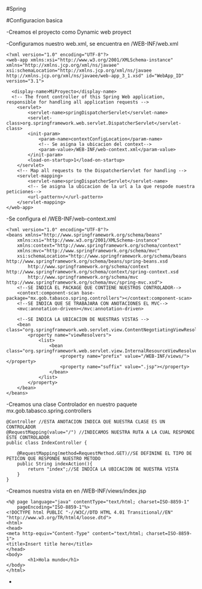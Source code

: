 #Spring


#Configuracion basica

-Creamos el proyecto como Dynamic web proyect

-Configuramos nuestro web.xml, se encuentra en /WEB-INF/web.xml

	<?xml version="1.0" encoding="UTF-8"?>
	<web-app xmlns:xsi="http://www.w3.org/2001/XMLSchema-instance" xmlns="http://xmlns.jcp.org/xml/ns/javaee" xsi:schemaLocation="http://xmlns.jcp.org/xml/ns/javaee http://xmlns.jcp.org/xml/ns/javaee/web-app_3_1.xsd" id="WebApp_ID" version="3.1">
	  
	  <display-name>MiProyecto</display-name>
	  <!-- The front controller of this Spring Web application, responsible for handling all application requests -->
		<servlet>
			<servlet-name>springDispatcherServlet</servlet-name>
			<servlet-class>org.springframework.web.servlet.DispatcherServlet</servlet-class>
			<init-param>
				<param-name>contextConfigLocation</param-name>
				<!-- Se asigna la ubicacion del context-->
				<param-value>/WEB-INF/web-context.xml</param-value>
			</init-param>
			<load-on-startup>1</load-on-startup>
		</servlet>
		<!-- Map all requests to the DispatcherServlet for handling -->
		<servlet-mapping>
			<servlet-name>springDispatcherServlet</servlet-name>
			<!-- Se asigna la ubicacion de la url a la que respode nuestra peticiones-->
			<url-pattern>/</url-pattern>
		</servlet-mapping>
	</web-app>

-Se configura el /WEB-INF/web-context.xml

	<?xml version="1.0" encoding="UTF-8"?>
	<beans xmlns="http://www.springframework.org/schema/beans"
		xmlns:xsi="http://www.w3.org/2001/XMLSchema-instance"
		xmlns:context="http://www.springframework.org/schema/context"
		xmlns:mvc="http://www.springframework.org/schema/mvc"
		xsi:schemaLocation="http://www.springframework.org/schema/beans http://www.springframework.org/schema/beans/spring-beans.xsd
			http://www.springframework.org/schema/context http://www.springframework.org/schema/context/spring-context.xsd
			http://www.springframework.org/schema/mvc http://www.springframework.org/schema/mvc/spring-mvc.xsd">
		<!--SE INDICA EL PACKAGE QUE CONTIENE NUESTROS CONTROLADOR-->
		<context:component-scan base-package="mx.gob.tabasco.spring.controllers"></context:component-scan>
		<!--SE INDICA QUE SE TRABAJARA CON ANOTACIONES EL MVC-->
		<mvc:annotation-driven></mvc:annotation-driven>
		
		<!--SE INDICA LA UBICACION DE NUESTRAS VISTAS -->
		<bean class="org.springframework.web.servlet.view.ContentNegotiatingViewResolver">
			<property name="viewResolvers">
				<list>
					<bean class="org.springframework.web.servlet.view.InternalResourceViewResolver">
						<property name="prefix" value="/WEB-INF/views/"></property>
						<property name="suffix" value=".jsp"></property>
					</bean>
				</list>
			</property>
		</bean>
	</beans>

-Creamos una clase Controlador en nuestro paquete mx.gob.tabasco.spring.controllers

	@Controller //ESTA ANOTACION INDICA QUE NUESTRA CLASE ES UN CONTROLADOR
	@RequestMapping(value="/") //INDICAMOS NUESTRA RUTA A LA CUAL RESPONDE ESTE CONTROLADOR
	public class IndexController {
		
		@RequestMapping(method=RequestMethod.GET)//SE DEFININE EL TIPO DE PETICON QUE RESPONDE NUESTRO METODO
		public String indexAction(){
			return "index";//SE INDICA LA UBICACION DE NUESTRA VISTA
		}
	}


-Creamos nuestra vista en en /WEB-INF/views/index.jsp

	<%@ page language="java" contentType="text/html; charset=ISO-8859-1"
	    pageEncoding="ISO-8859-1"%>
	<!DOCTYPE html PUBLIC "-//W3C//DTD HTML 4.01 Transitional//EN" "http://www.w3.org/TR/html4/loose.dtd">
	<html>
	<head>
	<meta http-equiv="Content-Type" content="text/html; charset=ISO-8859-1">
	<title>Insert title here</title>
	</head>
	<body>
			<h1>Hola mundo</h1>
	</body>
	</html>


-